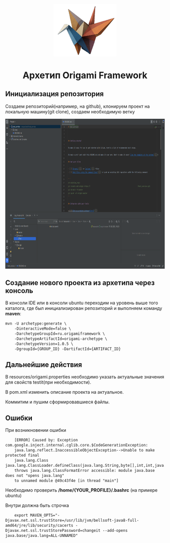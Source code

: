 <div align="center">
<img src="./img/logo.png" alt="Origami" width="200">

# Архетип Origami Framework

</div>

## Инициализация репозитория

Создаем репозиторий(например, на github), клонируем проект на локальную машину(git clone), создаем необходимую ветку

<img alt="img_1.png" height="472" width="862" src="img/img_1.png"/>

## Создание нового проекта из архетипа через консоль

В консоли IDE или в консоли ubuntu переходим на уровень выше того каталога, где был инициализирован репозиторий 
и выполняем команду **maven**:

```
mvn -U archetype:generate \
    -DinteractiveMode=false \
    -DarchetypeGroupId=ru.origamiframework \
    -DarchetypeArtifactId=origami-archetype \
    -DarchetypeVersion=1.0.5 \
    -DgroupId={GROUP_ID} -DartifactId={ARTIFACT_ID}
```

## Дальнейшие действия

В resources/origami.properties необходимо указать актуальные значения для свойств testit(при необходимости).

В pom.xml изменить описание проекта на актуальное.

Коммитим и пушим сформировавшиеся файлы.


## Ошибки

При возникновении ошибки

```
    [ERROR] Caused by: Exception com.google.inject.internal.cglib.core.$CodeGenerationException: 
    java.lang.reflect.InaccessibleObjectException-->Unable to make protected final 
    java.lang.Class java.lang.ClassLoader.defineClass(java.lang.String,byte[],int,int,java.security.ProtectionDomain) 
    throws java.lang.ClassFormatError accessible: module java.base does not "opens java.lang" 
    to unnamed module @49c43f4e [in thread "main"]
```

Необходимо проверить **/home/{YOUR_PROFILE}/.bashrc** (на примере ubuntu)

Внутри должна быть строчка

```
    export MAVEN_OPTS="-Djavax.net.ssl.trustStore=/usr/lib/jvm/bellsoft-java8-full-amd64/jre/lib/security/cacerts -Djavax.net.ssl.trustStorePassword=changeit --add-opens java.base/java.lang=ALL-UNNAMED"
```
